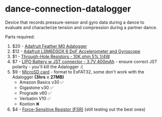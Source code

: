 # dance-connection-datalogger
Device that records pressure-sensor and gyro data during a dance to evaluate and characterize tension and compression during a partner dance.

Parts required:
1. $20 - [Adafruit Feather M0 Adalogger](https://www.adafruit.com/product/2796)
2. $12 - [Adafruit LSM6DSOX 6 DoF Accelerometer and Gyroscope](https://www.adafruit.com/product/4438)
3. $1 - [Through-Hole Resistors - 10K ohm 5% 1/4W](https://www.adafruit.com/product/2784)
4. $7 - [LIPO Battery w JST connector - 3.7V 400mAh](https://www.adafruit.com/product/3898) - ensure correct JST polarity - you'll kill the Adalogger :(
5. $9 - [MicroSD card](https://www.adafruit.com/product/1294) - format to ExFAT32, some don't work with the Adalogger **(3hrs = 27MB)**
   * Amazon Basics v30 ✅
   * Gigastone v30 ✅
   * Prograde v60 ✅
   * Verbatim V10 ✅
   * Kootion ❌
7. $4 - [Force-Sensitive Resistor (FSR)](https://www.adafruit.com/product/166) (still testing out the best ones)
